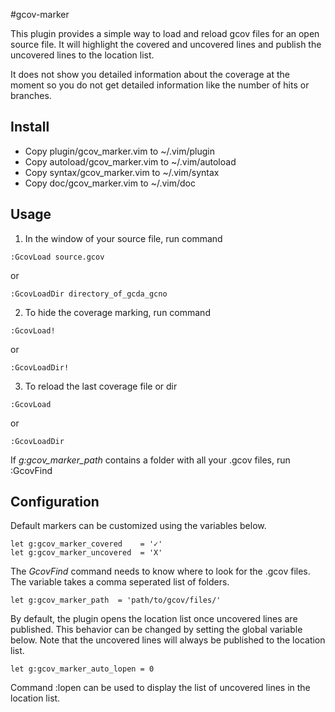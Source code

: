 #gcov-marker

This plugin provides a simple way to load and reload gcov files for an open
source file. It will highlight the covered and uncovered lines and publish
the uncovered lines to the location list.

It does not show you detailed information about the coverage at the moment so
you do not get detailed information like the number of hits or branches.

## Install

- Copy plugin/gcov_marker.vim to ~/.vim/plugin
- Copy autoload/gcov_marker.vim to ~/.vim/autoload
- Copy syntax/gcov_marker.vim to ~/.vim/syntax
- Copy doc/gcov_marker.vim to ~/.vim/doc

## Usage

1. In the window of your source file, run command

```
:GcovLoad source.gcov
```

or

```
:GcovLoadDir directory_of_gcda_gcno
```

2. To hide the coverage marking, run command

```
:GcovLoad!
```

or

```
:GcovLoadDir!
```

3. To reload the last coverage file or dir

```
:GcovLoad
```

or

```
:GcovLoadDir
```

If *g:gcov_marker_path* contains a folder with all your .gcov files, run
:GcovFind

## Configuration

Default markers can be customized using the variables below.
```vimrc
let g:gcov_marker_covered    = '✓'
let g:gcov_marker_uncovered  = 'X'
```


The *GcovFind* command needs to know where to look for the .gcov files.
The variable takes a comma seperated list of folders.
```vimrc
let g:gcov_marker_path  = 'path/to/gcov/files/'
```

By default, the plugin opens the location list once uncovered lines are
published. This behavior can be changed by setting the global variable below.
Note that the uncovered lines will always be published to the location list.
```vimrc
let g:gcov_marker_auto_lopen = 0
```
Command :lopen can be used to display the list of uncovered lines in the location list.
